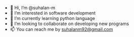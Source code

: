 - 👋 Hi, I’m @suhalan-m
- 👀 I’m interested in software development 
- 🌱 I’m currently learning python language
- 💞️ I’m looking to collaborate on developing new programs
- 📫 You can reach me by suhalanm92@gmail.com

<!---
suhalan-m/suhalan-m is a ✨ special ✨ repository because its `README.md` (this file) appears on your GitHub profile.
You can click the Preview link to take a look at your changes.
--->
